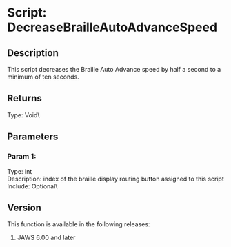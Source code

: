 # Script: DecreaseBrailleAutoAdvanceSpeed

## Description

This script decreases the Braille Auto Advance speed by half a second to
a minimum of ten seconds.

## Returns

Type: Void\

## Parameters

### Param 1:

Type: int\
Description: index of the braille display routing button assigned to
this script\
Include: Optional\

## Version

This function is available in the following releases:

1.  JAWS 6.00 and later
